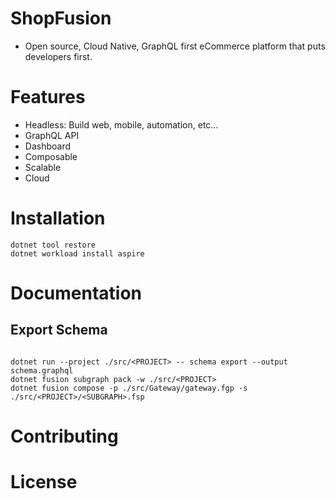 # ShopFusion

- Open source, Cloud Native, GraphQL first eCommerce platform that puts developers first.

# Features

- Headless: Build web, mobile, automation, etc...
- GraphQL API
- Dashboard
- Composable
- Scalable
- Cloud

# Installation

```
dotnet tool restore
dotnet workload install aspire

```

# Documentation

## Export Schema

```

dotnet run --project ./src/<PROJECT> -- schema export --output schema.graphql
dotnet fusion subgraph pack -w ./src/<PROJECT>
dotnet fusion compose -p ./src/Gateway/gateway.fgp -s ./src/<PROJECT>/<SUBGRAPH>.fsp

```

# Contributing

# License
